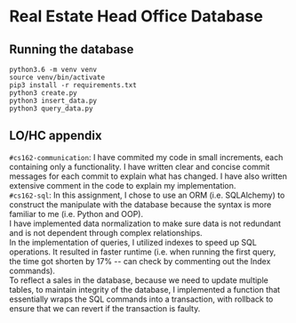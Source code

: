 # Real Estate Head Office Database
## Running the database
```
python3.6 -m venv venv
source venv/bin/activate
pip3 install -r requirements.txt
python3 create.py
python3 insert_data.py
python3 query_data.py
```
## LO/HC appendix
`#cs162-communication`: I have commited my code in small increments, each containing only a functionality. I have written clear and concise commit messages for each commit to explain what has changed. I have also written extensive comment in the code to explain my implementation.  
`#cs162-sql`: In this assignment, I chose to use an ORM (i.e. SQLAlchemy) to construct the manipulate with the database because the syntax is more familiar to me (i.e. Python and OOP).  
I have implemented data normalization to make sure data is not redundant and is not dependent through complex relationships.  
In the implementation of queries, I utilized indexes to speed up SQL operations. It resulted in faster runtime (i.e. when running the first query, the time got shorten by 17% -- can check by commenting out the Index commands).  
To reflect a sales in the database, because we need to update multiple tables, to maintain integrity of the database, I implemented a function that essentially wraps the SQL commands into a transaction, with rollback to ensure that we can revert if the transaction is faulty.  
